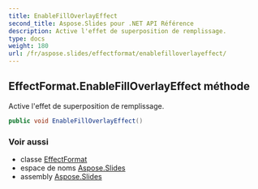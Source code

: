 ```yaml
---
title: EnableFillOverlayEffect
second_title: Aspose.Slides pour .NET API Référence
description: Active l'effet de superposition de remplissage.
type: docs
weight: 180
url: /fr/aspose.slides/effectformat/enablefilloverlayeffect/
---
```


## EffectFormat.EnableFillOverlayEffect méthode

Active l'effet de superposition de remplissage.

```csharp
public void EnableFillOverlayEffect()
```

### Voir aussi

* classe [EffectFormat](../../effectformat)
* espace de noms [Aspose.Slides](../../effectformat)
* assembly [Aspose.Slides](../../../)

<!-- NE PAS ÉDITER : généré par xmldocmd pour Aspose.Slides.dll -->